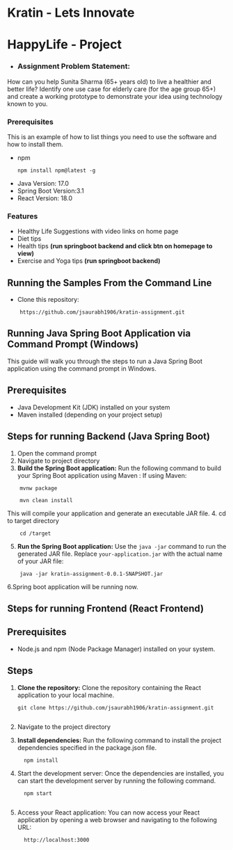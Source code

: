 # Kratin - Lets Innovate
# HappyLife - Project
* ### Assignment Problem Statement:
How can you help Sunita Sharma (65+ years
old) to live a healthier and better life?
Identify one use case for elderly care (for the age group
65+) and create a working prototype to demonstrate
your idea using technology known to you.


### Prerequisites

This is an example of how to list things you need to use the software and how to install them.
* npm
  ```
  npm install npm@latest -g
  ```
* Java Version: 17.0
* Spring Boot Version:3.1
* React Version: 18.0

### Features
* Healthy Life Suggestions with video links on home page
* Diet tips
* Health tips **(run springboot backend and click btn on homepage to view)**
* Exercise and Yoga tips **(run springboot backend)**

## Running the Samples From the Command Line
* Clone this repository:
```
    https://github.com/jsaurabh1906/kratin-assignment.git
```
## Running Java Spring Boot Application via Command Prompt (Windows)

This guide will walk you through the steps to run a Java Spring Boot application
using the command prompt in Windows.

## Prerequisites

- Java Development Kit (JDK) installed on your system
- Maven installed (depending on your project setup)

## Steps for running Backend (Java Spring Boot)
1. Open the command prompt
2. Navigate to project directory
3. **Build the Spring Boot application:** Run the following command to build your Spring Boot application using Maven :
If using Maven:
  ```
      mvnw package
  ```
  ```
      mvn clean install
  ```
This will compile your application and generate an executable JAR file.
4. cd to target directory
```
    cd /target
```
5. **Run the Spring Boot application:** Use the `java -jar` command to run the generated JAR file. Replace `your-application.jar` with the actual name of your JAR file:
```
    java -jar kratin-assignment-0.0.1-SNAPSHOT.jar
```
6.Spring boot application will be running now.
## Steps for running Frontend (React Frontend)

## Prerequisites

- Node.js and npm (Node Package Manager) installed on your system.

## Steps
1. **Clone the repository:** Clone the repository containing the React application to your local machine.

   ```
   git clone https://github.com/jsaurabh1906/kratin-assignment.git
  
2. Navigate to the project directory
3. **Install dependencies:** Run the following command to install the project dependencies specified in the package.json file.
    ``` 
      npm install
4. Start the development server: Once the dependencies are installed, you can start the development server by running the following command.
    ```
      npm start
  
5. Access your React application: You can now access your React application by opening a web browser and navigating to the following URL:
    ```
      http://localhost:3000


